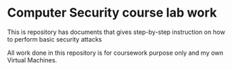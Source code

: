 # Computer Security course lab work
This is repository has documents that gives step-by-step instruction on how to perform basic security attacks

All work done in this repository is for coursework purpose only and my own Virtual Machines.
